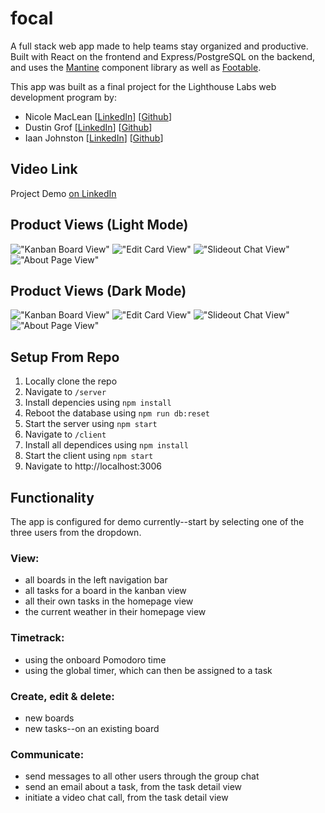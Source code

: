 # focal
A full stack web app made to help teams stay organized and productive. Built with React on the frontend and Express/PostgreSQL on the backend, and uses the [Mantine](https://mantine.dev/) component library as well as [Footable](https://fooplugins.github.io/FooTable/).

This app was built as a final project for the Lighthouse Labs web development program by:
* Nicole MacLean [[LinkedIn](https://www.linkedin.com/in/nicole-maclean-501aa6b6/)] [[Github](https://github.com/niccmac)]
* Dustin Grof [[LinkedIn](https://www.linkedin.com/in/dustingrof/)] [[Github](https://github.com/dustingrof)]
* Iaan Johnston [[LinkedIn](https://www.linkedin.com/in/iaanjohnston/)] [[Github](https://github.com/double-slide)]

## Video Link
Project Demo
[on LinkedIn](https://www.linkedin.com/posts/iaanjohnston_webdevelopment-teamworkmakesthedreamwork-activity-6945849088844197888-TMt2/?utm_source=linkedin_share&utm_medium=member_desktop_web)

## Product Views (Light Mode)
!["Kanban Board View"](https://github.com/dustingrof/focal/blob/main/public/images/focal1-light.png?raw=true)
!["Edit Card View"](https://github.com/dustingrof/focal/blob/main/public/images/focal2-light.png?raw=true)
!["Slideout Chat View"](https://github.com/dustingrof/focal/blob/main/public/images/focal3-light.png?raw=true)
!["About Page View"](https://github.com/dustingrof/focal/blob/main/public/images/focal4-light.png?raw=true)

## Product Views (Dark Mode)
!["Kanban Board View"](https://github.com/dustingrof/focal/blob/main/public/images/focal1-dark.png?raw=true)
!["Edit Card View"](https://github.com/dustingrof/focal/blob/main/public/images/focal2-dark.png?raw=true)
!["Slideout Chat View"](https://github.com/dustingrof/focal/blob/main/public/images/focal3-dark.png?raw=true)
!["About Page View"](https://github.com/dustingrof/focal/blob/main/public/images/focal4-dark.png?raw=true)

## Setup From Repo
1. Locally clone the repo
2. Navigate to `/server`
3. Install depencies using `npm install`
4. Reboot the database using `npm run db:reset`
5. Start the server using `npm start`
6. Navigate to `/client`
7. Install all dependices using `npm install`
8. Start the client using `npm start`
9. Navigate to http://localhost:3006

## Functionality
The app is configured for demo currently--start by selecting one of the three users from the dropdown.

### View:
- all boards in the left navigation bar
- all tasks for a board in the kanban view
- all their own tasks in the homepage view
- the current weather in their homepage view

### Timetrack:
- using the onboard Pomodoro time
- using the global timer, which can then be assigned to a task

### Create, edit & delete:
- new boards
- new tasks--on an existing board

### Communicate:
- send messages to all other users through the group chat
- send an email about a task, from the task detail view
- initiate a video chat call, from the task detail view
  
